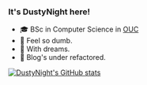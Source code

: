 ### It's DustyNight here!

- 🎓 BSc in Computer Science in [OUC](http://eweb.ouc.edu.cn/)
- 🥺 Feel so dumb.
- 🛫 With dreams.
- 📕 Blog's under refactored.


[![DustyNight's GitHub stats](https://github-readme-stats.vercel.app/api?username=DustyNight&count_private=true&show_icons=true&theme=highcontrast&hide=issues,contribs)](https://github.com/DustyNight/github-readme-stats)

<!---
DustyNight/DustyNight is a ✨ special ✨ repository because its `README.md` (this file) appears on your GitHub profile.
You can click the Preview link to take a look at your changes.
--->
